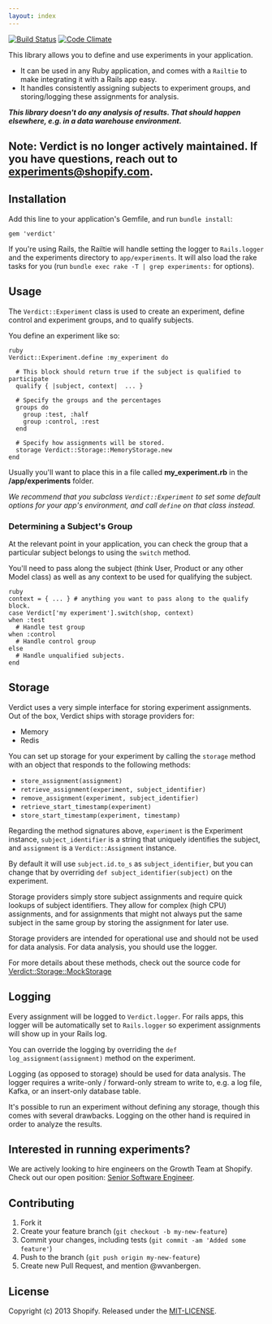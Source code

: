 ```yaml
---
layout: index
---
```


[![Build Status](https://travis-ci.org/Shopify/verdict.png)](https://travis-ci.org/Shopify/verdict)
[![Code Climate](https://codeclimate.com/github/Shopify/verdict.png)](https://codeclimate.com/github/Shopify/verdict)

This library allows you to define and use experiments in your application.

- It can be used in any Ruby application, and comes with a `Railtie` to make integrating it with a Rails app easy.
- It handles consistently assigning subjects to experiment groups, and storing/logging these assignments for analysis.

__*This library doesn't do any analysis of results. That should happen elsewhere, e.g. in a data warehouse environment.*__

## Note: Verdict is no longer actively maintained. If you have questions, reach out to experiments@shopify.com.

## Installation

Add this line to your application's Gemfile, and run `bundle install`:

    gem 'verdict'

If you're using Rails, the Railtie will handle setting the logger to `Rails.logger` and the experiments directory to `app/experiments`. It will also load the rake tasks for you (run `bundle exec rake -T | grep experiments:` for options).

## Usage

The `Verdict::Experiment` class is used to create an experiment, define control and experiment groups, and to qualify subjects.

You define an experiment like so:

    ruby
    Verdict::Experiment.define :my_experiment do

      # This block should return true if the subject is qualified to participate
      qualify { |subject, context|  ... }

      # Specify the groups and the percentages
      groups do
        group :test, :half
        group :control, :rest
      end

      # Specify how assignments will be stored.
      storage Verdict::Storage::MemoryStorage.new
    end

Usually you'll want to place this in a file called **my_experiment.rb** in the
**/app/experiments** folder.

_We recommend that you subclass `Verdict::Experiment` to set some default options for your app's environment, and call `define` on that class instead._

### Determining a Subject's Group

At the relevant point in your application, you can check the group that a particular subject belongs to using the `switch` method.

You'll need to pass along the subject (think User, Product or any other Model class) as well as any context to be used for qualifying the subject.

    ruby
    context = { ... } # anything you want to pass along to the qualify block.
    case Verdict['my experiment'].switch(shop, context)
    when :test
      # Handle test group
    when :control
      # Handle control group
    else
      # Handle unqualified subjects.
    end

## Storage

Verdict uses a very simple interface for storing experiment assignments. Out of the box, Verdict ships with storage providers for:

* Memory
* Redis

You can set up storage for your experiment by calling the `storage` method with
an object that responds to the following methods:

* `store_assignment(assignment)`
* `retrieve_assignment(experiment, subject_identifier)`
* `remove_assignment(experiment, subject_identifier)`
* `retrieve_start_timestamp(experiment)`
* `store_start_timestamp(experiment, timestamp)`

Regarding the method signatures above, `experiment` is the Experiment instance, `subject_identifier` is a string that uniquely identifies the subject, and `assignment` is a `Verdict::Assignment` instance.

By default it will use `subject.id.to_s` as `subject_identifier`, but you can change that by overriding `def subject_identifier(subject)` on the experiment.

Storage providers simply store subject assignments and require quick lookups of subject identifiers. They allow for complex (high CPU) assignments, and for assignments that might not always put the same subject in the same group by storing the assignment for later use.

Storage providers are intended for operational use and should not be used for data analysis. For data analysis, you should use the logger.

For more details about these methods, check out the source code for [Verdict::Storage::MockStorage](lib/verdict/storage/mock_storage.rb)

## Logging

Every assignment will be logged to `Verdict.logger`. For rails apps, this logger will be automatically set to `Rails.logger` so experiment assignments will show up in your Rails log.

You can override the logging by overriding the `def log_assignment(assignment)` method on the experiment.

Logging (as opposed to storage) should be used for data analysis. The logger requires a write-only / forward-only stream to write to, e.g. a log file, Kafka, or an insert-only database table.

It's possible to run an experiment without defining any storage, though this comes with several drawbacks. Logging on the other hand is required in order to analyze the results.

## Interested in running experiments? 

We are actively looking to hire engineers on the Growth Team at Shopify. Check out our open position:
[Senior Software Engineer](https://www.shopify.com/careers/senior-software-engineer-growth-r-d-956988?utm_source=open-source-verdict&utm_medium=on-page-link&utm_campaign=hiring-engineering).

## Contributing

1. Fork it
2. Create your feature branch (`git checkout -b my-new-feature`)
3. Commit your changes, including tests (`git commit -am 'Added some feature'`)
4. Push to the branch (`git push origin my-new-feature`)
5. Create new Pull Request, and mention @wvanbergen.

## License

Copyright (c) 2013 Shopify. Released under the [MIT-LICENSE](http://opensource.org/licenses/MIT).
